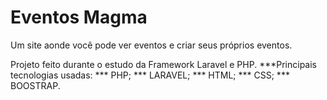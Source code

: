 # Eventos Magma
 Um site aonde você pode ver eventos e criar seus próprios eventos.
 <p>Projeto feito durante o estudo da Framework Laravel e PHP.
 ***Principais tecnologias usadas:
 *** PHP;
 *** LARAVEL;
 *** HTML;
 *** CSS;
 *** BOOSTRAP.
